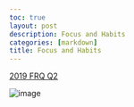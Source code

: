 ```yaml
---
toc: true
layout: post
description: Focus and Habits
categories: [markdown]
title: Focus and Habits
---
```


[2019 FRQ Q2](https://github.com/EvanYang24/APCSA/blob/master/_notebooks/2022-10-25-Unit-5-FRQ.ipynb)

![image]()